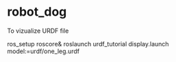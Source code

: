 # robot_dog


To vizualize URDF file

ros_setup
roscore&
roslaunch urdf_tutorial display.launch model:=urdf/one_leg.urdf
